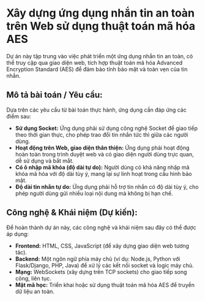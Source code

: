 # Xây dựng ứng dụng nhắn tin an toàn trên Web sử dụng thuật toán mã hóa AES

Dự án này tập trung vào việc phát triển một ứng dụng nhắn tin an toàn, có thể truy cập qua giao diện web, tích hợp thuật toán mã hóa Advanced Encryption Standard (AES) để đảm bảo tính bảo mật và toàn vẹn của tin nhắn.

## Mô tả bài toán / Yêu cầu:

Dựa trên các yêu cầu từ bài toán thực hành, ứng dụng cần đáp ứng các điểm sau:

* **Sử dụng Socket:** Ứng dụng phải sử dụng công nghệ Socket để giao tiếp theo thời gian thực, cho phép trao đổi tin nhắn tức thì giữa các người dùng.
* **Hoạt động trên Web, giao diện thân thiện:** Ứng dụng phải hoạt động hoàn toàn trong trình duyệt web và có giao diện người dùng trực quan, dễ sử dụng và bắt mắt.
* **Có ô nhập mã khóa (độ dài tự do):** Người dùng có khả năng nhập mã khóa mã hóa với độ dài tùy ý, mang lại sự linh hoạt trong cấu hình bảo mật.
* **Độ dài tin nhắn tự do:** Ứng dụng phải hỗ trợ tin nhắn có độ dài tùy ý, cho phép người dùng gửi nhiều loại nội dung mà không bị hạn chế.

## Công nghệ & Khái niệm (Dự kiến):

Để hoàn thành dự án này, các công nghệ và khái niệm sau đây có thể được áp dụng:

* **Frontend:** HTML, CSS, JavaScript (để xây dựng giao diện web tương tác).
* **Backend:** Một ngôn ngữ phía máy chủ (ví dụ: Node.js, Python với Flask/Django, PHP, Java) để xử lý các kết nối socket và logic máy chủ.
* **Mạng:** WebSockets (xây dựng trên TCP sockets) cho giao tiếp song công, liên tục.
* **Mật mã học:** Triển khai hoặc sử dụng thuật toán mã hóa AES để truyền dữ liệu an toàn.
